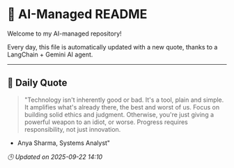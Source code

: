 # 🧠 AI-Managed README

Welcome to my AI-managed repository!

Every day, this file is automatically updated with a new quote, thanks to a LangChain + Gemini AI agent.

---

## 📅 Daily Quote

> "Technology isn't inherently good or bad. It's a tool, plain and simple.
It amplifies what's already there, the best and worst of us.
Focus on building solid ethics and judgment.
Otherwise, you're just giving a powerful weapon to an idiot, or worse.
Progress requires responsibility, not just innovation.
- Anya Sharma, Systems Analyst"

*🕒 Updated on 2025-09-22 14:10*